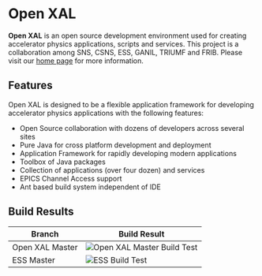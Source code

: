 # Open XAL

**Open XAL** is an open source development environment used for creating accelerator physics applications, scripts and services. This project is a collaboration among SNS, CSNS, ESS, GANIL, TRIUMF and FRIB. Please visit our [home page](https://openxal.github.io) for more information.

## Features

Open XAL is designed to be a flexible application framework for developing accelerator physics applications with the following features:

- Open Source collaboration with dozens of developers across several sites
- Pure Java for cross platform development and deployment
- Application Framework for rapidly developing modern applications
- Toolbox of Java packages
- Collection of applications (over four dozen) and services
- EPICS Channel Access support
- Ant based build system independent of IDE

## Build Results

Branch | Build Result
------ | ------------
Open XAL Master | ![Open XAL Master Build Test](https://travis-ci.org/openxal/openxal.svg)
ESS Master | ![ESS Build Test](https://gitlab01.esss.lu.se/ci/projects/2/status.png?ref=master)




